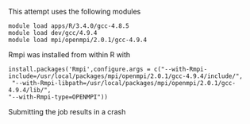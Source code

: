 This attempt uses the following modules

```
module load apps/R/3.4.0/gcc-4.8.5
module load dev/gcc/4.9.4                 
module load mpi/openmpi/2.0.1/gcc-4.9.4
```

Rmpi was installed from within R with

```
install.packages('Rmpi',configure.args = c("--with-Rmpi-include=/usr/local/packages/mpi/openmpi/2.0.1/gcc-4.9.4/include/",
 "--with-Rmpi-libpath=/usr/local/packages/mpi/openmpi/2.0.1/gcc-4.9.4/lib/",
"--with-Rmpi-type=OPENMPI"))
```

Submitting the job results in a crash
